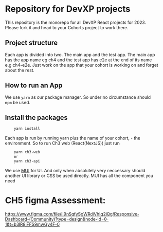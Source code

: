 # Repository for DevXP projects
This repository is the monorepo for all DevXP React projects for 2023. Please fork it and head to your Cohorts project to work there.

## Project structure
Each app is divided into two. The main app and the test app. The main app has the app name eg ch4 and the test app has e2e at the end of its name e.g ch4-e2e. Just work on the app that your cohort is working on and forget about the rest.

## How to run an App
We use ```yarn``` as our package manager. So under no circumstance should ```npm``` be used.
## Install the packages 

```bash
    yarn install 

```
Each app is run by running yarn plus the name of your cohort, - the environment. So to run Ch3 web (React(NextJS)) just run 
```bash
    yarn ch3-web
    or
    yarn ch3-api 
```
We use [MUI](https://mui.com/) for UI. And only when absolutely very neccessary should another UI library or CSS be used directly. MUI has all the component you need

# CH5 figma Assessment:
https://www.figma.com/file/iI9nSqfySgWRdlVhIq2iQg/Responsive-Dashboard-(Community)?type=design&node-id=0-1&t=b3IR8iFFS9mwGy4F-0
